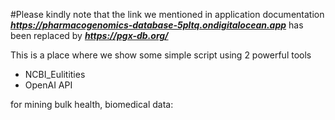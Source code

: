 #Please kindly note that the link we mentioned in application documentation **_https://pharmacogenomics-database-5pltq.ondigitalocean.app_** has been replaced by **_https://pgx-db.org/_**

This is a place where we show some simple script using 2 powerful tools 
   + NCBI_Eulitities
   + OpenAI API

for mining bulk health, biomedical data:

